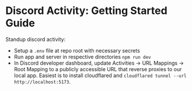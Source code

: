 # Discord Activity: Getting Started Guide

Standup discord activity:

- Setup a `.env` file at repo root with necessary secrets
- Run app and server in respective directories `npm run dev`
- In Discord developer dashboard, update Activities -> URL Mappings -> Root Mapping to a publicly accessible URL that reverse proxies to our local app. Easiest is to install cloudflared and `cloudflared tunnel --url http://localhost:5173`.

